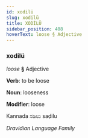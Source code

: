 ```yaml
---
id: xodilü
slug: xodilü
title: XODİLÜ
sidebar_position: 408
hoverText: loose § Adjective
---
```


### xodilü

*loose* **§** Adjective

**Verb**: to be loose

**Noun**: looseness

**Modifier**: loose

Kannada ಸಡಿಲು saḍilu 

*Dravidian Language Family*